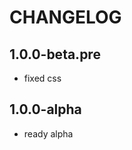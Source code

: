 CHANGELOG
==============

1.0.0-beta.pre
-----------------
 * fixed css

1.0.0-alpha
-----------------
 * ready alpha
